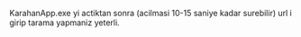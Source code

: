 KarahanApp.exe yi actiktan sonra (acilmasi 10-15 saniye kadar surebilir) url i girip tarama yapmaniz yeterli. 

